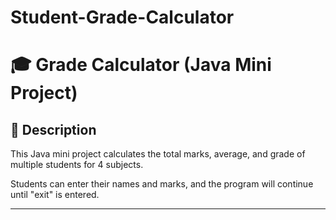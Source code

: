 # Student-Grade-Calculator
# 🎓 Grade Calculator (Java Mini Project)

## 📌 Description
This Java mini project calculates the total marks, average, and grade of multiple students for 4 subjects.

Students can enter their names and marks, and the program will continue until "exit" is entered.

---


